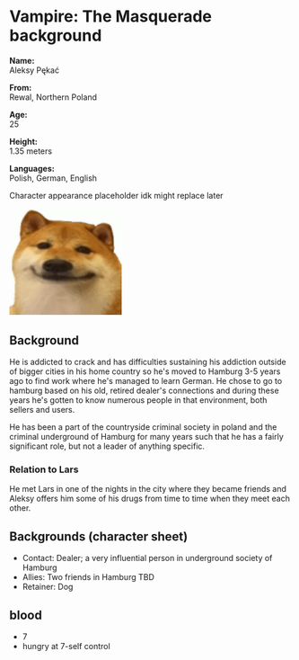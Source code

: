 # Vampire: The Masquerade background

**Name:**       
Aleksy Pękać

**From:**       
Rewal, Northern Poland

**Age:**        
25

**Height:**     
1.35 meters

**Languages:**  
Polish, German, English

Character appearance placeholder idk might replace later

<img src="doge-smile-smile.jpg" alt="character appearance" width="200"/>

## Background

He is addicted to crack and has difficulties sustaining his addiction outside of bigger cities in his home country so he's moved to Hamburg 3-5 years ago to find work where he's managed to learn German. He chose to go to hamburg based on his old, retired dealer's connections and during these years he's gotten to know numerous people in that environment, both sellers and users.

He has been a part of the countryside criminal society in poland and the criminal underground of Hamburg for many years such that he has a fairly significant role, but not a leader of anything specific.

### Relation to Lars
He met Lars in one of the nights in the city where they became friends and Aleksy offers him some of his drugs from time to time when they meet each other.

## Backgrounds (character sheet)

*   Contact:    Dealer; a very influential person in underground society of Hamburg
*   Allies:     Two friends in Hamburg TBD
*   Retainer:   Dog

## blood
*   7
*   hungry at 7-self control
